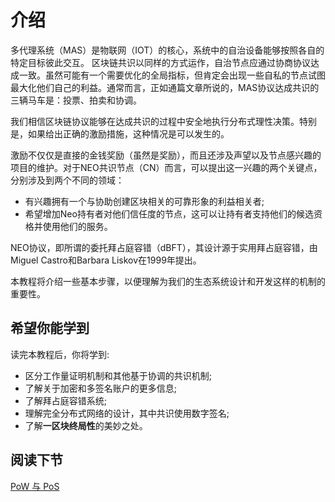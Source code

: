 # 介绍

多代理系统（MAS）是物联网（IOT）的核心，系统中的自治设备能够按照各自的特定目标彼此交互。
区块链共识以同样的方式运作，自治节点应通过协商协议达成一致。虽然可能有一个需要优化的全局指标，但肯定会出现一些自私的节点试图最大化他们自己的利益。通常而言，正如通篇文章所说的，MAS协议达成共识的三辆马车是：投票、拍卖和协调。

我们相信区块链协议能够在达成共识的过程中安全地执行分布式理性决策。特别是，如果给出正确的激励措施，这种情况是可以发生的。

激励不仅仅是直接的金钱奖励（虽然是奖励），而且还涉及声望以及节点感兴趣的项目的维护。对于NEO共识节点（CN）而言，可以提出这一兴趣的两个关键点，分别涉及到两个不同的领域：

- 有兴趣拥有一个与协助创建区块相关的可靠形象的利益相关者; 
- 希望增加Neo持有者对他们信任度的节点，这可以让持有者支持他们的候选资格并使用他们的服务。

NEO协议，即所谓的委托拜占庭容错（dBFT），其设计源于实用拜占庭容错，由Miguel Castro和Barbara Liskov在1999年提出。

本教程将介绍一些基本步骤，以便理解为我们的生态系统设计和开发这样的机制的重要性。


## 希望你能学到

读完本教程后，你将学到:

- 区分工作量证明机制和其他基于协调的共识机制;
- 了解关于加密和多签名账户的更多信息;
- 了解拜占庭容错系统;
- 理解完全分布式网络的设计，其中共识使用数字签名;
- 了解**一区块终局性**的美妙之处。

## 阅读下节

[PoW 与 PoS](2-Proof_of_work_and_proof_of_stake.md)

